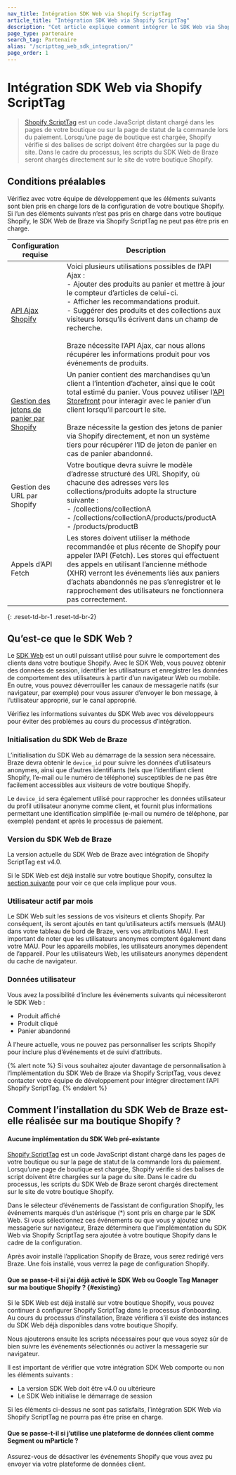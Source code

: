 ```yaml
---
nav_title: Intégration SDK Web via Shopify ScriptTag
article_title: "Intégration SDK Web via Shopify ScriptTag"
description: "Cet article explique comment intégrer le SDK Web via Shopify ScriptTag.  "
page_type: partenaire
search_tag: Partenaire
alias: "/scripttag_web_sdk_integration/"
page_order: 1
---
```


# Intégration SDK Web via Shopify ScriptTag

> [Shopify ScriptTag](https://shopify.dev/api/admin-rest/2021-10/resources/scripttag#top) est un code JavaScript distant chargé dans les pages de votre boutique ou sur la page de statut de la commande lors du paiement. Lorsqu’une page de boutique est chargée, Shopify vérifie si des balises de script doivent être chargées sur la page du site. Dans le cadre du processus, les scripts du SDK Web de Braze seront chargés directement sur le site de votre boutique Shopify.

## Conditions préalables

Vérifiez avec votre équipe de développement que les éléments suivants sont bien pris en charge lors de la configuration de votre boutique Shopify. Si l’un des éléments suivants n’est pas pris en charge dans votre boutique Shopify, le SDK Web de Braze via Shopify ScriptTag ne peut pas être pris en charge.

| Configuration requise | Description |
| ----------- | ----------- |
| [API Ajax Shopify](https://shopify.dev/api/ajax) | Voici plusieurs utilisations possibles de l’API Ajax :<br>- Ajouter des produits au panier et mettre à jour le compteur d’articles de celui-ci.<br>- Afficher les recommandations produit.<br>- Suggérer des produits et des collections aux visiteurs lorsqu’ils écrivent dans un champ de recherche.<br><br>Braze nécessite l’API Ajax, car nous allons récupérer les informations produit pour vos événements de produits. |
| [Gestion des jetons de panier par Shopify](https://shopify.dev/api/examples/cart) | Un panier contient des marchandises qu’un client a l’intention d’acheter, ainsi que le coût total estimé du panier. Vous pouvez utiliser l’[API Storefront](https://shopify.dev/api/storefront) pour interagir avec le panier d’un client lorsqu’il parcourt le site. <br><br>Braze nécessite la gestion des jetons de panier via Shopify directement, et non un système tiers pour récupérer l’ID de jeton de panier en cas de panier abandonné. |
| Gestion des URL par Shopify | Votre boutique devra suivre le modèle d’adresse structuré des URL Shopify, où chacune des adresses vers les collections/produits adopte la structure suivante :<br>- /collections/collectionA<br>- /collections/collectionA/products/productA<br>- /products/productB |
| Appels d’API Fetch | Les stores doivent utiliser la méthode recommandée et plus récente de Shopify pour appeler l’API (Fetch). Les stores qui effectuent des appels en utilisant l’ancienne méthode (XHR) verront les événements liés aux paniers d’achats abandonnés ne pas s’enregistrer et le rapprochement des utilisateurs ne fonctionnera pas correctement. |
{: .reset-td-br-1 .reset-td-br-2}

## Qu’est-ce que le SDK Web ?

Le [SDK Web]({{site.baseurl}}/user_guide/onboarding_with_braze/web_sdk/) est un outil puissant utilisé pour suivre le comportement des clients dans votre boutique Shopify. Avec le SDK Web, vous pouvez obtenir des données de session, identifier les utilisateurs et enregistrer les données de comportement des utilisateurs à partir d’un navigateur Web ou mobile. En outre, vous pouvez déverrouiller les canaux de messagerie natifs (sur navigateur, par exemple) pour vous assurer d’envoyer le bon message, à l’utilisateur approprié, sur le canal approprié.

Vérifiez les informations suivantes du SDK Web avec vos développeurs pour éviter des problèmes au cours du processus d’intégration.

### Initialisation du SDK Web de Braze

L’initialisation du SDK Web au démarrage de la session sera nécessaire. Braze devra obtenir le `device_id` pour suivre les données d’utilisateurs anonymes, ainsi que d’autres identifiants (tels que l’identifiant client Shopify, l’e-mail ou le numéro de téléphone) susceptibles de ne pas être facilement accessibles aux visiteurs de votre boutique Shopify.

Le `device_id` sera également utilisé pour rapprocher les données utilisateur du profil utilisateur anonyme comme client, et fournit plus informations permettant une identification simplifiée (e-mail ou numéro de téléphone, par exemple) pendant et après le processus de paiement.

### Version du SDK Web de Braze

La version actuelle du SDK Web de Braze avec intégration de Shopify ScriptTag est v4.0.

Si le SDK Web est déjà installé sur votre boutique Shopify, consultez la [section suivante](#existing) pour voir ce que cela implique pour vous.

### Utilisateur actif par mois

Le SDK Web suit les sessions de vos visiteurs et clients Shopify. Par conséquent, ils seront ajoutés en tant qu’utilisateurs actifs mensuels (MAU) dans votre tableau de bord de Braze, vers vos attributions MAU. Il est important de noter que les utilisateurs anonymes comptent également dans votre MAU. Pour les appareils mobiles, les utilisateurs anonymes dépendent de l’appareil. Pour les utilisateurs Web, les utilisateurs anonymes dépendent du cache de navigateur. 

### Données utilisateur
Vous avez la possibilité d’inclure les événements suivants qui nécessiteront le SDK Web :
- Produit affiché
- Produit cliqué
- Panier abandonné

À l’heure actuelle, vous ne pouvez pas personnaliser les scripts Shopify pour inclure plus d’événements et de suivi d’attributs.

{% alert note %}
Si vous souhaitez ajouter davantage de personnalisation à l’implémentation du SDK Web de Braze via Shopify ScriptTag, vous devez contacter votre équipe de développement pour intégrer directement l’API Shopify ScriptTag.
{% endalert %}

## Comment l’installation du SDK Web de Braze est-elle réalisée sur ma boutique Shopify ?

#### Aucune implémentation du SDK Web pré-existante

[Shopify ScriptTag](https://shopify.dev/api/admin-rest/2021-10/resources/scripttag#top) est un code JavaScript distant chargé dans les pages de votre boutique ou sur la page de statut de la commande lors du paiement. Lorsqu’une page de boutique est chargée, Shopify vérifie si des balises de script doivent être chargées sur la page du site. Dans le cadre du processus, les scripts du SDK Web de Braze seront chargés directement sur le site de votre boutique Shopify.

Dans le sélecteur d’événements de l’assistant de configuration Shopify, les événements marqués d’un astérisque (&#42;) sont pris en charge par le SDK Web. Si vous sélectionnez ces événements ou que vous y ajoutez une messagerie sur navigateur, Braze déterminera que l’implémentation du SDK Web via Shopify ScriptTag sera ajoutée à votre boutique Shopify dans le cadre de la configuration.

Après avoir installé l’application Shopify de Braze, vous serez redirigé vers Braze. Une fois installé, vous verrez la page de configuration Shopify.

#### Que se passe-t-il si j’ai déjà activé le SDK Web ou Google Tag Manager sur ma boutique Shopify ? {#existing}

Si le SDK Web est déjà installé sur votre boutique Shopify, vous pouvez continuer à configurer Shopify ScriptTag dans le processus d’onboarding. Au cours du processus d’installation, Braze vérifiera s’il existe des instances du SDK Web déjà disponibles dans votre boutique Shopify. 

Nous ajouterons ensuite les scripts nécessaires pour que vous soyez sûr de bien suivre les événements sélectionnés ou activer la messagerie sur navigateur. 

Il est important de vérifier que votre intégration SDK Web comporte ou non les éléments suivants :
- La version SDK Web doit être v4.0 ou ultérieure
- Le SDK Web initialise le démarrage de session

Si les éléments ci-dessus ne sont pas satisfaits, l’intégration SDK Web via Shopify ScriptTag ne pourra pas être prise en charge.

#### Que se passe-t-il si j’utilise une plateforme de données client comme Segment ou mParticle ?

Assurez-vous de désactiver les événements Shopify que vous avez pu envoyer via votre plateforme de données client.

